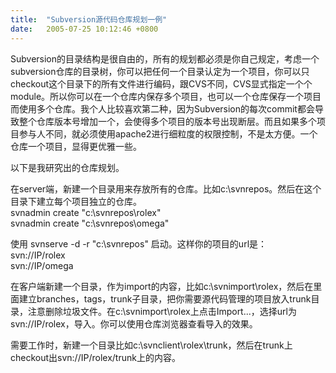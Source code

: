 ```yaml
---
title:  "Subversion源代码仓库规划一例"
date:   2005-07-25 10:12:46 +0800
---
```


Subversion的目录结构是很自由的，所有的规划都必须是你自己规定，考虑一个subversion仓库的目录树，你可以把任何一个目录认定为一个项目，你可以只checkout这个目录下的所有文件进行编码，跟CVS不同，CVS显式指定一个个module。所以你可以在一个仓库内保存多个项目，也可以一个仓库保存一个项目而使用多个仓库。我个人比较喜欢第二种，因为Subversion的每次commit都会导致整个仓库版本号增加一个，会使得多个项目的版本号出现断层。而且如果多个项目参与人不同，就必须使用apache2进行细粒度的权限控制，不是太方便。一个仓库一个项目，显得更优雅一些。  

以下是我研究出的仓库规划。  

在server端，新建一个目录用来存放所有的仓库。比如c:\svnrepos。然后在这个目录下建立每个项目独立的仓库。  
svnadmin create "c:\svnrepos\rolex"  
svnadmin create "c:\svnrepos\omega"  

使用 svnserve -d -r "c:\svnrepos" 启动。这样你的项目的url是：  
svn://IP/rolex  
svn://IP/omega  

在客户端新建一个目录，作为import的内容，比如c:\svnimport\rolex，然后在里面建立branches，tags，trunk子目录，把你需要源代码管理的项目放入trunk目录，注意删除垃圾文件。在c:\svnimport\rolex上点击Import...，选择url为svn://IP/rolex，导入。你可以使用仓库浏览器查看导入的效果。  

需要工作时，新建一个目录比如c:\svnclient\rolex\trunk，然后在trunk上checkout出svn://IP/rolex/trunk上的内容。  

